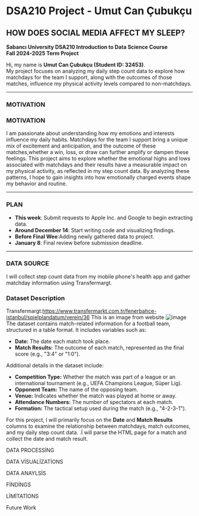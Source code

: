 # DSA210 Project - Umut Can Çubukçu  
## HOW DOES SOCIAL MEDIA AFFECT MY SLEEP?  

**Sabancı University DSA210 Introduction to Data Science Course**  
**Fall 2024-2025 Term Project**  

Hi, my name is **Umut Can Çubukçu (Student ID: 32453)**.  
My project focuses on analyzing my daily step count data to explore how matchdays for the team I support, along with the outcomes of those matches, influence my physical activity levels compared to non-matchdays. 

---

### MOTIVATION  
### **MOTIVATION**  
I am passionate about understanding how my emotions and interests influence my daily habits. Matchdays for the team I support bring a unique mix of excitement and anticipation, and the outcome of these matches,whether a win, loss, or draw can further amplify or dampen these feelings. This project aims to explore whether the emotional highs and lows associated with matchdays and their results have a measurable impact on my physical activity, as reflected in my step count data. By analyzing these patterns, I hope to gain insights into how emotionally charged events shape my behavior and routine.    

---

### PLAN  
- **This week**: Submit requests to Apple Inc. and Google to begin extracting data.  
- **Around December 14**: Start writing code and visualizing findings.
- **Before Final Wee**:Adding newly gathered data to project.  
- **January 8**: Final review before submission deadline.  

---

### DATA SOURCE  
I will collect step count data from my mobile phone's health app and gather matchday information using Transfermargt.  



### **Dataset Description**  
Transfermargt:https://www.transfermarkt.com.tr/fenerbahce-istanbul/spielplandatum/verein/36
This is an image from website
![image](https://github.com/user-attachments/assets/ae74b7bd-3d9b-427c-9a18-84fb4173667e)
The dataset contains match-related information for a football team, structured in a table format. It includes variables such as:  

- **Date:** The date each match took place.  
- **Match Results:** The outcome of each match, represented as the final score (e.g., "3:4" or "1:0").  

Additional details in the dataset include:  
- **Competition Type:** Whether the match was part of a league or an international tournament (e.g., UEFA Champions League, Süper Lig).  
- **Opponent Team:** The name of the opposing team.  
- **Venue:** Indicates whether the match was played at home or away.  
- **Attendance Numbers:** The number of spectators at each match.  
- **Formation:** The tactical setup used during the match (e.g., "4-2-3-1").  

For this project, I will primarily focus on the **Date** and **Match Results** columns to examine the relationship between matchdays, match outcomes, and my daily step count data.
.İ will parse the HTML page for a match and collect the date and match result.

DATA PROCESSİNG

DATA VİSUALİZATİONS

DATA ANAYLSİS

FİNDİNGS

LİMİTATİONS

Future Work


